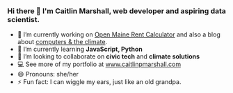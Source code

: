 ### Hi there 👋 I'm Caitlin Marshall, web developer and aspiring data scientist.

- 🔭 I’m currently working on <a href="https://github.com/OpenMaine/rent-calculator">Open Maine Rent Calculator</a> and also a blog about <a href="https://blog.caitlinpmarshall.com/" target="_blank">computers & the climate</a>.
- 🌱 I’m currently learning <strong>JavaScript, Python</strong>
- 👯 I’m looking to collaborate on <strong>civic tech</strong> and <strong>climate solutions</strong>
- 💻 See more of my portfolio at www.caitlinpmarshall.com
- 😄 Pronouns: she/her
- ⚡ Fun fact: I can wiggle my ears, just like an old grandpa.  

